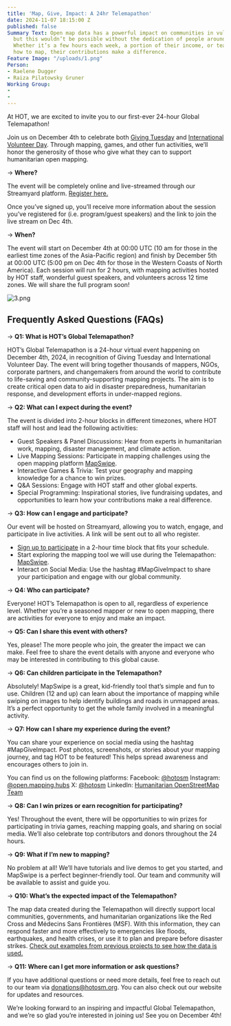 ```yaml
---
title: 'Map, Give, Impact: A 24hr Telemapathon'
date: 2024-11-07 18:15:00 Z
published: false
Summary Text: Open map data has a powerful impact on communities in vulnerable regions,
  but this wouldn’t be possible without the dedication of people around the world.
  Whether it’s a few hours each week, a portion of their income, or teaching others
  how to map, their contributions make a difference.
Feature Image: "/uploads/1.png"
Person:
- Raelene Dugger
- Raiza Pilatowsky Gruner
Working Group:
- 
- 
---
```


At HOT, we are excited to invite you to our first-ever 24-hour Global Telemapathon! 

Join us on December 4th to celebrate both [Giving Tuesday](https://www.givingtuesday.org/) and [International Volunteer Day](https://en.wikipedia.org/wiki/International_Volunteer_Day). Through mapping, games, and other fun activities, we’ll honor the generosity of those who give what they can to support humanitarian open mapping.

→ **Where?**

The event will be completely online and live-streamed through our Streamyard platform. [Register here.](https://hotosm.us9.list-manage.com/subscribe?u=5191e27b207136970f2a9ec1b&id=c438e104e3) 

Once you’ve signed up, you’ll receive more information about the session you’ve registered for (i.e. program/guest speakers) and the link to join the live stream on Dec 4th. 

→ **When?**

The event will start on December 4th at 00:00 UTC (10 am for those in the earliest time zones of the Asia-Pacific region) and finish by December 5th at 00:00 UTC (5:00 pm on Dec 4th for those in the Western Coasts of North America). Each session will run for 2 hours, with mapping activities hosted by HOT staff, wonderful guest speakers, and volunteers across 12 time zones. We will share the full program soon!

![3.png](/uploads/3.png)

## Frequently Asked Questions (FAQs)

→ **Q1: What is HOT’s Global Telemapathon?**

HOT’s Global Telemapathon is a 24-hour virtual event happening on December 4th, 2024, in recognition of Giving Tuesday and International Volunteer Day. The event will bring together thousands of mappers, NGOs, corporate partners, and changemakers from around the world to contribute to life-saving and community-supporting mapping projects. The aim is to create critical open data to aid in disaster preparedness, humanitarian response, and development efforts in under-mapped regions.

→ **Q2: What can I expect during the event?**

The event is divided into 2-hour blocks in different timezones, where HOT staff will host and lead the following activities:
* Guest Speakers & Panel Discussions: Hear from experts in humanitarian work, mapping, disaster management, and climate action.
* Live Mapping Sessions: Participate in mapping challenges using the open mapping platform [MapSwipe](https://mapswipe.org/en/).
* Interactive Games & Trivia: Test your geography and mapping knowledge for a chance to win prizes.
* Q&A Sessions: Engage with HOT staff and other global experts.
* Special Programming: Inspirational stories, live fundraising updates, and opportunities to learn how your contributions make a real difference.

→ **Q3: How can I engage and participate?**

Our event will be hosted on Streamyard, allowing you to watch, engage, and participate in live activities. A link will be sent out to all who register.
* [Sign up to participate](https://hotosm.us9.list-manage.com/subscribe?u=5191e27b207136970f2a9ec1b&id=c438e104e3) in a 2-hour time block that fits your schedule.
* Start exploring the mapping tool we will use during the Telemapathon: [MapSwipe](https://mapswipe.org/en/).
* Interact on Social Media: Use the hashtag #MapGiveImpact to share your participation and engage with our global community.

→ **Q4: Who can participate?**

Everyone! HOT’s Telemapathon is open to all, regardless of experience level. Whether you’re a seasoned mapper or new to open mapping, there are activities for everyone to enjoy and make an impact.

→ **Q5: Can I share this event with others?**

Yes, please! The more people who join, the greater the impact we can make. Feel free to share the event details with anyone and everyone who may be interested in contributing to this global cause.

→ **Q6: Can children participate in the Telemapathon?**

Absolutely! MapSwipe is a great, kid-friendly tool that’s simple and fun to use. Children (12 and up) can learn about the importance of mapping while swiping on images to help identify buildings and roads in unmapped areas. It’s a perfect opportunity to get the whole family involved in a meaningful activity.

→ **Q7: How can I share my experience during the event?**

You can share your experience on social media using the hashtag #MapGiveImpact. Post photos, screenshots, or stories about your mapping journey, and tag HOT to be featured! This helps spread awareness and encourages others to join in.

You can find us on the following platforms:
Facebook: [@hotosm](https://www.facebook.com/hotosm)
Instagram: [@open.mapping.hubs](https://www.instagram.com/open.mapping.hubs/)
X: [@hotosm](https://x.com/hotosm)
LinkedIn: [Humanitarian OpenStreetMap Team](https://www.linkedin.com/company/humanitarian-openstreetmap-team/)

→ **Q8: Can I win prizes or earn recognition for participating?**

Yes! Throughout the event, there will be opportunities to win prizes for participating in trivia games, reaching mapping goals, and sharing on social media. We’ll also celebrate top contributors and donors throughout the 24 hours.

→ **Q9: What if I’m new to mapping?**

No problem at all! We’ll have tutorials and live demos to get you started, and MapSwipe is a perfect beginner-friendly tool. Our team and community will be available to assist and guide you.

→ **Q10: What’s the expected impact of the Telemapathon?**

The map data created during the Telemapathon will directly support local communities, governments, and humanitarian organizations like the Red Cross and Médecins Sans Frontières (MSF). With this information, they can respond faster and more effectively to emergencies like floods, earthquakes, and health crises, or use it to plan and prepare before disaster strikes. [Check out examples from previous projects to see how the data is used.](https://mapswipe.org/en/data/)

→ **Q11: Where can I get more information or ask questions?**

If you have additional questions or need more details, feel free to reach out to our team via [donations@hotosm.org](donations@hotosm.org). You can also check out our website for updates and resources.

We’re looking forward to an inspiring and impactful Global Telemapathon, and we’re so glad you’re interested in joining us! See you on December 4th!

